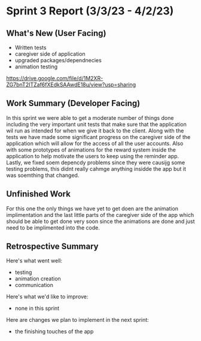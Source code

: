 # Sprint 3 Report (3/3/23 - 4/2/23)

## What's New (User Facing)
 * Written tests
 * caregiver side of application
 * upgraded packages/dependnecies
 * animation testing

 https://drive.google.com/file/d/1M2XR-ZG7bnT2ITZaf6fXEdkSAAwdE18u/view?usp=sharing
 
## Work Summary (Developer Facing)

In this sprint we were able to get a moderate number of things done including the very important unit tests that make sure that the application wil run as intended for when we give it back to the client. Along with the tests we have made some significant progress on the caregiver side of the application which will allow for the access of all the user accounts. Also with some prototypes of animations for the reward system inside the application to help motivate the users to keep using the reminder app. Lastly, we fixed soem depencdy problems since they were causijg some testing problems, this didnt really cahmge anything insidde the app but it was soemthing that changed.

## Unfinished Work

For this one the only things we have yet to get doen are the animation implimentation and the last little parts of the caregiver side of the app which should be able to get done very soon since the animations are done and just need to be implimented into the code.

 
## Retrospective Summary
Here's what went well:
  * testing
  * animation creation
  * communication
 
Here's what we'd like to improve:
   * none in this sprint
  
Here are changes we plan to implement in the next sprint:
   * the finishing touches of the app
